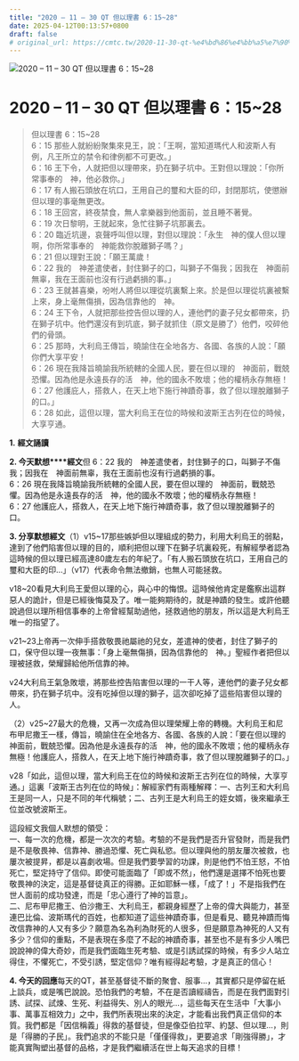 ```yaml
---
title: "2020 – 11 – 30 QT 但以理書 6：15~28"
date: 2025-04-12T00:13:57+0800
draft: false
# original_url: https://cmtc.tw/2020-11-30-qt-%e4%bd%86%e4%bb%a5%e7%90%86%e6%9b%b8-6%ef%bc%9a1528
---
```


![2020 – 11 – 30 QT 但以理書 6：15\~28](/images/qt.jpg   "2020 – 11 – 30 QT 但以理書 6：15\~28")

# 2020 – 11 – 30 QT 但以理書 6：15\~28

> 但以理書 6：15\~28  
> 6：15 那些人就紛紛聚集來見王，說：「王啊，當知道瑪代人和波斯人有例，凡王所立的禁令和律例都不可更改。」  
> 6：16 王下令，人就把但以理帶來，扔在獅子坑中。王對但以理說：「你所常事奉的　神，他必救你。」  
> 6：17 有人搬石頭放在坑口，王用自己的璽和大臣的印，封閉那坑，使懲辦但以理的事毫無更改。  
> 6：18 王回宮，終夜禁食，無人拿樂器到他面前，並且睡不著覺。  
> 6：19 次日黎明，王就起來，急忙往獅子坑那裏去。  
> 6：20 臨近坑邊，哀聲呼叫但以理，對但以理說：「永生　神的僕人但以理啊，你所常事奉的　神能救你脫離獅子嗎？」  
> 6：21 但以理對王說：「願王萬歲！  
> 6：22 我的　神差遣使者，封住獅子的口，叫獅子不傷我；因我在　神面前無辜，我在王面前也沒有行過虧損的事。」  
> 6：23 王就甚喜樂，吩咐人將但以理從坑裏繫上來。於是但以理從坑裏被繫上來，身上毫無傷損，因為信靠他的　神。  
> 6：24 王下令，人就把那些控告但以理的人，連他們的妻子兒女都帶來，扔在獅子坑中。他們還沒有到坑底，獅子就抓住（原文是勝了）他們，咬碎他們的骨頭。  
> 6：25 那時，大利烏王傳旨，曉諭住在全地各方、各國、各族的人說：「願你們大享平安！  
> 6：26 現在我降旨曉諭我所統轄的全國人民，要在但以理的　神面前，戰兢恐懼。因為他是永遠長存的活　神，他的國永不敗壞；他的權柄永存無極！  
> 6：27 他護庇人，搭救人，在天上地下施行神蹟奇事，救了但以理脫離獅子的口。」  
> 6：28 如此，這但以理，當大利烏王在位的時候和波斯王古列在位的時候，大享亨通。

**1.** **經文誦讀**

**2. 今天默想****經文**但 6：22 我的　神差遣使者，封住獅子的口，叫獅子不傷我；因我在　神面前無辜，我在王面前也沒有行過虧損的事。  
6：26 現在我降旨曉諭我所統轄的全國人民，要在但以理的　神面前，戰兢恐懼。因為他是永遠長存的活　神，他的國永不敗壞；他的權柄永存無極！  
6：27 他護庇人，搭救人，在天上地下施行神蹟奇事，救了但以理脫離獅子的口。

**3. 分享默想經文**（1）v15\~17那些嫉妒但以理組成的勢力，利用大利烏王的弱點，達到了他們陷害但以理的目的，順利把但以理下在獅子坑裏殺死，有解經學者認為這時候的但以理已經高達80歲左右的年紀了。「有人搬石頭放在坑口，王用自己的璽和大臣的印…」（v17）代表命令無法撤銷，也無人可能拯救。

v18\~20看見大利烏王愛但以理的心，與心中的悔恨。這時候他肯定是鑑察出這群惡人的詭計，但是已經後悔莫及了。唯一能夠期待的，就是神蹟的發生。或許他聽說過但以理所相信事奉的上帝曾經幫助過他，拯救過他的朋友，所以這是大利烏王唯一的指望了。

v21\~23上帝再一次伸手搭救敬畏祂屬祂的兒女，差遣神的使者，封住了獅子的口，保守但以理一夜無事：「身上毫無傷損，因為信靠他的　神。」聖經作者把但以理被拯救，榮耀歸給他所信靠的神。

v24大利烏王氣急敗壞，將那些控告陷害但以理的一干人等，連他們的妻子兒女都帶來，扔在獅子坑中。沒有吃掉但以理的獅子，這次卻吃掉了這些陷害但以理的人。

（2）v25\~27最大的危機，又再一次成為但以理榮耀上帝的轉機。大利烏王和尼布甲尼撒王一樣，傳旨，曉諭住在全地各方、各國、各族的人說：「要在但以理的　神面前，戰兢恐懼。因為他是永遠長存的活　神，他的國永不敗壞；他的權柄永存無極！他護庇人，搭救人，在天上地下施行神蹟奇事，救了但以理脫離獅子的口。」

v28「如此，這但以理，當大利烏王在位的時候和波斯王古列在位的時候，大享亨通。」這裏「波斯王古列在位的時候」：解經家們有兩種解釋：一、古列王和大利烏王是同一人，只是不同的年代稱號；二、古列王是大利烏王的姪女婿，後來繼承王位並改號波斯王。

這段經文我個人默想的領受：  
一、每一次的危機，都是一次次的考驗。考驗的不是我們是否升官發財，而是我們是不是敬畏神、信靠神、勝過恐懼、死亡與私慾。但以理與他的朋友屢次被救，也屢次被提昇，都是以喜劇收場。但是我們要學習的功課，則是他們不怕王怒，不怕死亡，堅定持守了信仰。即使可能面臨了「即或不然」，他們還是選擇不怕死也要敬畏神的決定，這是基督徒真正的得勝。正如耶穌一樣，「成了！」不是指我們在世人面前的成功發達，而是「忠心遵行了神的旨意」。  
二、尼布甲尼撒王、伯沙撒王、大利烏王，都親身經歷了上帝的偉大與能力，甚至連巴比倫、波斯瑪代的百姓，也都知道了這些神蹟奇事，但是看見、聽見神蹟而悔改信靠神的人又有多少？願意為名為利為財死的人很多，但是願意為神死的人又有多少？信仰的重點，不是表現在多麼了不起的神蹟奇事，甚至也不是有多少人嘴巴說說神的偉大奇妙，而是我們面臨生死考驗、或是引誘試探的時候，有多少人站立得住，不懼死亡，不受引誘，堅定信仰？唯有經得起考驗，才是真正的信心！

**4. 今天的回應**每天的QT，甚至基督徒不斷的聚會、服事…，其實都只是停留在紙上談兵，或是嘴巴說說。恐怕我們的考驗，不在是否讀經禱告，而是在我們面對引誘、試探、試煉、生死、利益得失、別人的眼光…，這些每天在生活中「大事小事、萬事互相效力」之中，我們所表現出來的決定，才能看出我們真正信仰的本質。我們都是「因信稱義」得救的基督徒，但是像亞伯拉罕、約瑟、但以理…，則是「得勝的子民」。我們追求的不能只是「僅僅得救」，更要追求「剛強得勝」，才能真實陶塑出基督的品格，才是我們繼續活在世上每天追求的目標！